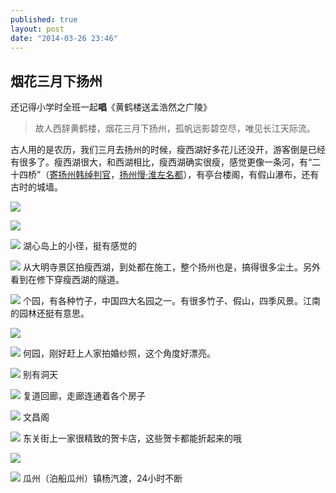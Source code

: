 ```yaml
---
published: true
layout: post
date: "2014-03-26 23:46"
---
```


## 烟花三月下扬州

还记得小学时全班一起**唱**《黄鹤楼送孟浩然之广陵》

> 故人西辞黄鹤楼，烟花三月下扬州，孤帆远影碧空尽，唯见长江天际流。

古人用的是农历，我们三月去扬州的时候，瘦西湖好多花儿还没开，游客倒是已经有很多了。瘦西湖很大，和西湖相比，瘦西湖确实很瘦，感觉更像一条河，有“二十四桥”（[寄扬州韩绰判官](http://baike.baidu.com/view/160007.htm)，[扬州慢·淮左名都](http://baike.baidu.com/view/2753818.htm)），有亭台楼阁，有假山瀑布，还有古时的城墙。

![](/images/yangzhou1.jpg)

![](/images/yangzhou2.jpg)

![](/images/yangzhou3.jpg)
湖心岛上的小径，挺有感觉的

![](/images/yangzhou4.jpg)
从大明寺景区拍瘦西湖，到处都在施工，整个扬州也是，搞得很多尘土。另外看到在修下穿瘦西湖的隧道。

![](/images/yangzhou5.jpg)
个园，有各种竹子，中国四大名园之一。有很多竹子、假山，四季风景。江南的园林还挺有意思。

![](/images/yangzhou6.jpg)

![](/images/yangzhou7.jpg)
何园，刚好赶上人家拍婚纱照，这个角度好漂亮。

![](/images/yangzhou8.jpg)
别有洞天

![](/images/yangzhou9.jpg)
复道回廊，走廊连通着各个房子

![](/images/yangzhou10.jpg)
文昌阁

![](/images/yangzhou11.jpg)
东关街上一家很精致的贺卡店，这些贺卡都能折起来的哦

![](/images/yangzhou12.jpg)

![](/images/yangzhou13.jpg)
瓜州（泊船瓜州）镇杨汽渡，24小时不断


